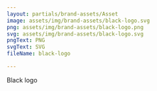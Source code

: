 ```yaml
---
layout: partials/brand-assets/Asset
image: assets/img/brand-assets/black-logo.svg
png: assets/img/brand-assets/black-logo.png
svg: assets/img/brand-assets/black-logo.svg
pngText: PNG
svgText: SVG
fileName: black-logo

---
```


Black logo